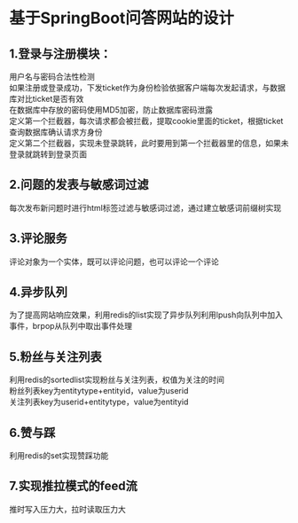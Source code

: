 基于SpringBoot问答网站的设计<br>
=
## 1.登录与注册模块：<br>
用户名与密码合法性检测<br>
如果注册或登录成功，下发ticket作为身份检验依据客户端每次发起请求，与数据库对比ticket是否有效<br>
在数据库中存放的密码使用MD5加密，防止数据库密码泄露<br>
定义第一个拦截器，每次请求都会被拦截，提取cookie里面的ticket，根据ticket查询数据库确认请求方身份<br>
定义第二个拦截器，实现未登录跳转，此时要用到第一个拦截器里的信息，如果未登录就跳转到登录页面<br>
## 2.问题的发表与敏感词过滤<br>
每次发布新问题时进行html标签过滤与敏感词过滤，通过建立敏感词前缀树实现<br>
## 3.评论服务<br>
评论对象为一个实体，既可以评论问题，也可以评论一个评论<br>
## 4.异步队列<br>
为了提高网站响应效果，利用redis的list实现了异步队列利用lpush向队列中加入事件，brpop从队列中取出事件处理<br>
## 5.粉丝与关注列表<br>
利用redis的sortedlist实现粉丝与关注列表，权值为关注的时间<br>
粉丝列表key为entitytype+entityid，value为userid<br>
关注列表key为userid+entitytype，value为entityid<br>
## 6.赞与踩<br>
利用redis的set实现赞踩功能<br>
## 7.实现推拉模式的feed流<br>
推时写入压力大，拉时读取压力大<br>




